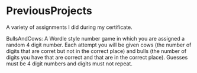 # PreviousProjects

A variety of assignments I did during my certificate.

BullsAndCows: A Wordle style number game in which you are assigned a random 4 digit number. Each attempt you will be given cows (the number of digits that are corret but not in the correct place) and bulls (the number of digits you have that are correct and that are in the correct place). Guesses must be 4 digit numbers and digits must not repeat. 

